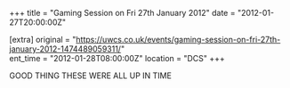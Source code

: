 +++
title = "Gaming Session on Fri 27th January 2012"
date = "2012-01-27T20:00:00Z"

[extra]
original = "https://uwcs.co.uk/events/gaming-session-on-fri-27th-january-2012-1474489059311/"    
ent_time = "2012-01-28T08:00:00Z"
location = "DCS"
+++

GOOD THING THESE WERE ALL UP IN TIME

